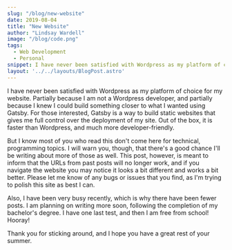 ```yaml
---
slug: "/blog/new-website"
date: 2019-08-04
title: "New Website"
author: "Lindsay Wardell"
image: "/blog/code.png"
tags:
  - Web Development
  - Personal
snippet: I have never been satisfied with Wordpress as my platform of choice for my website.
layout: '../../layouts/BlogPost.astro'
---
```

I have never been satisfied with Wordpress as my platform of choice for my website. Partially because I am not a Wordpress developer, and partially because I knew I could build something closer to what I wanted using Gatsby. For those interested, Gatsby is a way to build static websites that gives me full control over the deployment of my site. Out of the box, it is faster than Wordpress, and much more developer-friendly.

But I know most of you who read this don't come here for technical, programming topics. I will warn you, though, that there's a good chance I'll be writing about more of those as well. This post, however, is meant to inform that the URLs from past posts will no longer work, and if you navigate the website you may notice it looks a bit different and works a bit better. Please let me know of any bugs or issues that you find, as I'm trying to polish this site as best I can.

Also, I have been very busy recently, which is why there have been fewer posts. I am planning on writing more soon, following the completion of my bachelor's degree. I have one last test, and then I am free from school! Hooray!

Thank you for sticking around, and I hope you have a great rest of your summer.